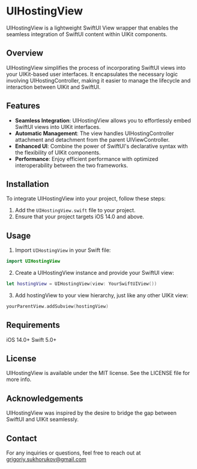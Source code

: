 # UIHostingView

UIHostingView is a lightweight SwiftUI View wrapper that enables the seamless integration of SwiftUI content within UIKit components.

## Overview

UIHostingView simplifies the process of incorporating SwiftUI views into your UIKit-based user interfaces. It encapsulates the necessary logic involving UIHostingController, making it easier to manage the lifecycle and interaction between UIKit and SwiftUI.

## Features

- **Seamless Integration**: UIHostingView allows you to effortlessly embed SwiftUI views into UIKit interfaces.
- **Automatic Management**: The view handles UIHostingController attachment and detachment from the parent UIViewController.
- **Enhanced UI**: Combine the power of SwiftUI's declarative syntax with the flexibility of UIKit components.
- **Performance**: Enjoy efficient performance with optimized interoperability between the two frameworks.

## Installation

To integrate UIHostingView into your project, follow these steps:

1. Add the `UIHostingView.swift` file to your project.
2. Ensure that your project targets iOS 14.0 and above.

## Usage

1. Import `UIHostingView` in your Swift file:

```swift
import UIHostingView
```

2. Create a UIHostingView instance and provide your SwiftUI view:

```swift
let hostingView = UIHostingView(view: YourSwiftUIView())
```

3. Add hostingView to your view hierarchy, just like any other UIKit view:

```swift
yourParentView.addSubview(hostingView)
```

## Requirements
iOS 14.0+
Swift 5.0+

## License
UIHostingView is available under the MIT license. See the LICENSE file for more info.

## Acknowledgements
UIHostingView was inspired by the desire to bridge the gap between SwiftUI and UIKit seamlessly.

## Contact
For any inquiries or questions, feel free to reach out at grigoriy.sukhorukov@gmail.com
